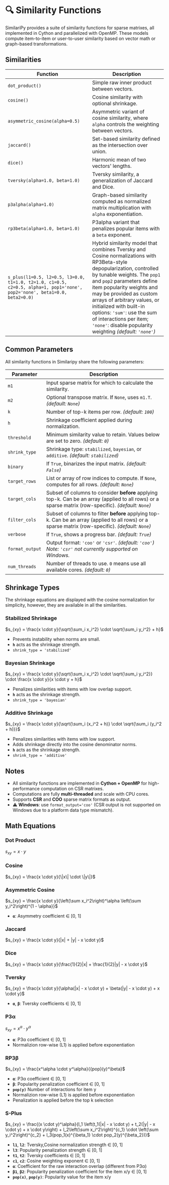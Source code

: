 # 🔍 Similarity Functions

SimilariPy provides a suite of similarity functions for sparse matrixes, all implemented in Cython and parallelized with OpenMP. These models compute item-to-item or user-to-user similarity based on vector math or graph-based transformations.

## Similarities

| Function           | Description |
|--------------------|-------------|
| `dot_product()`    | Simple raw inner product between vectors. |
| `cosine()`         | Cosine similarity with optional shrinkage. |
| `asymmetric_cosine(alpha=0.5)` | Asymmetric variant of cosine similarity, where `alpha` controls the weighting between vectors. |
| `jaccard()`        | Set-based similarity defined as the intersection over union. |
| `dice()`           | Harmonic mean of two vectors' lengths. |
| `tversky(alpha=1.0, beta=1.0)` | Tversky similarity, a generalization of Jaccard and Dice. |
| `p3alpha(alpha=1.0)` | Graph-based similarity computed as normalized matrix multiplication with `alpha` exponentiation. |
| `rp3beta(alpha=1.0, beta=1.0)` | P3alpha variant that penalizes popular items with a `beta` exponent. |
| `s_plus(l1=0.5, l2=0.5, l3=0.0, t1=1.0, t2=1.0, c1=0.5, c2=0.5, alpha=1, pop1='none', pop2='none', beta1=0.0, beta2=0.0)` | Hybrid similarity model that combines Tversky and Cosine normalizations with RP3Beta-style depopularization, controlled by tunable weights. The `pop1` and `pop2` parameters define item popularity weights and may be provided as custom arrays of arbitrary values, or initialized with built-in options: `'sum'`: use the sum of interactions per item; `'none'`: disable popularity weighting  *(default: `'none'`)* |

## Common Parameters

All similarity functions in Similaripy share the following parameters:

| Parameter        | Description |
|------------------|-------------|
| `m1`             | Input sparse matrix for which to calculate the similarity. |
| `m2`             | Optional transpose matrix. If `None`, uses `m1.T`. *(default: `None`)* |
| `k`              | Number of top-k items per row. *(default: `100`)* |
| `h`              | Shrinkage coefficient applied during normalization. |
| `threshold`      | Minimum similarity value to retain. Values below are set to zero. *(default: `0`)* |
| `shrink_type`    | Shrinkage type: `stabilized`, `bayesian`, or `additive`.  *(default: `stabilized`)* |
| `binary`         | If `True`, binarizes the input matrix. *(default: `False`)* |
| `target_rows`    | List or array of row indices to compute. If `None`, computes for all rows. *(default: `None`)* |
| `target_cols`    | Subset of columns to consider **before** applying top-k. Can be an array (applied to all rows) or a sparse matrix (row-specific). *(default: `None`)* |
| `filter_cols`    | Subset of columns to filter **before** applying top-k. Can be an array (applied to all rows) or a sparse matrix (row-specific). *(default: `None`)* |
| `verbose`        | If `True`, shows a progress bar. *(default: `True`)* |
| `format_output`  | Output format: `'coo'` or `'csr'`. *(default: `'coo'`)*<br/>*Note: `'csr'` not currently supported on Windows.* |
| `num_threads`    | Number of threads to use. `0` means use all available cores. *(default: `0`)* |

## Shrinkage Types

The shrinkage equations are displayed with the cosine normalization for simplicity, however, they are available in all the similarities.

### Stabilized Shrinkage
$s_{xy} = \frac{x \cdot y}{\sqrt{\sum_i x_i^2} \cdot \sqrt{\sum_i y_i^2} + h}$

- Prevents instability when norms are small.
- **`h`** acts as the shrinkage strength.
- `shrink_type = 'stabilized'`

### Bayesian Shrinkage
$s_{xy} = \frac{x \cdot y}{\sqrt{\sum_i x_i^2} \cdot \sqrt{\sum_i y_i^2}} \cdot \frac{x \cdot y}{x \cdot y + h}$

- Penalizes similarities with items with low overlap support.  
- **`h`** acts as the shrinkage strength.
- `shrink_type = 'bayesian'`

### Additive Shrinkage
$s_{xy} = \frac{x \cdot y}{\sqrt{\sum_i (x_i^2 + h)} \cdot \sqrt{\sum_i (y_i^2 + h)}}$

- Penalizes similarities with items with low support.
- Adds shrinkage directly into the cosine denominator norms.
- **`h`** acts as the shrinkage strength.
- `shrink_type = 'additive'`

## Notes

- All similarity functions are implemented in **Cython + OpenMP** for high-performance computation on CSR matrixes.
- Computations are fully **multi-threaded** and scale with CPU cores.
- Supports **CSR** and **COO** sparse matrix formats as output.
- ⚠️ **Windows**: use `format_output='coo'` (CSR output is not supported on Windows due to a platform data type mismatch).

## Math Equations

### Dot Product
$s_{xy} = x \cdot y$

### Cosine
$s_{xy} = \frac{x \cdot y}{\|x\| \cdot \|y\|}$

### Asymmetric Cosine
$s_{xy} = \frac{x \cdot y}{\left(\sum x_i^2\right)^\alpha \left(\sum y_i^2\right)^{1 - \alpha}}$

- **`α`**: Asymmetry coefficient ∈ [0, 1]

### Jaccard
$s_{xy} = \frac{x \cdot y}{|x| + |y| - x \cdot y}$

### Dice

$s_{xy} = \frac{x \cdot y}{\frac{1}{2}|x| + \frac{1}{2}|y| - x \cdot y}$

### Tversky
$s_{xy} = \frac{x \cdot y}{\alpha(|x| - x \cdot y) + \beta(|y| - x \cdot y) + x \cdot y}$

- **`α`**, **`β`**: Tversky coefficients ∈ [0, 1]

### P3α
$s_{xy} =  x^\alpha \cdot  y^\alpha$

- **`α`**: P3α coefficient ∈ [0, 1]
- Normalizion row-wise (L1) is applied before exponentiation

### RP3β
$s_{xy} = \frac{x^\alpha \cdot y^\alpha}{{pop}(y)^\beta}$

- **`α`**: P3α coefficient ∈ [0, 1]  
- **`β`**: Popularity penalization coefficient ∈ [0, 1]
- **`pop(y)`** Number of interactions for item y
- Normalizion row-wise (L1) is applied before exponentiation
- Penalization is applied before the top k selection

### S-Plus

$s_{xy} = \frac{(x \cdot y)^\alpha}{l_1 \left(t_1(|x| - x \cdot y) + t_2(|y| - x \cdot y) + x \cdot y\right) + l_2\left(\sum x_i^2\right)^{c_1} \cdot \left(\sum y_i^2\right)^{c_2} + l_3(pop_1(x)^{\beta_1} \cdot pop_2(y)^{\beta_2})}$

- **`l1`**, **`l2`**: Tversky,Cosine normalization strength ∈ [0, 1]
- **`l3`**: Popularity penalization strength ∈ [0, 1]  
- **`t1`**, **`t2`**: Tversky coefficients ∈ [0, 1]  
- **`c1`**, **`c2`**: Cosine weighting exponent ∈ [0, 1]
- **`α`**: Coefficient for the raw interaction overlap (different from P3α)
- **`β1`**, **`β2`**: Popularity penalization coefficient for the item x/y ∈ [0, 1]
- **`pop(x)`**, **`pop(y)`**: Popularity value for the item x/y
